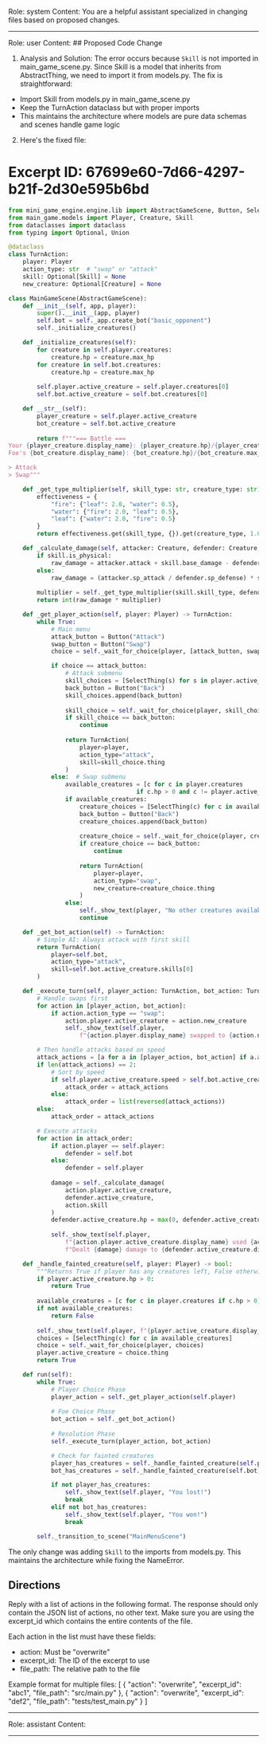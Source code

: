 Role: system
Content: You are a helpful assistant specialized in changing files based on proposed changes.
__________________
Role: user
Content: ## Proposed Code Change
1. Analysis and Solution:
The error occurs because `Skill` is not imported in main_game_scene.py. Since Skill is a model that inherits from AbstractThing, we need to import it from models.py. The fix is straightforward:

- Import Skill from models.py in main_game_scene.py
- Keep the TurnAction dataclass but with proper imports
- This maintains the architecture where models are pure data schemas and scenes handle game logic

2. Here's the fixed file:

# Excerpt ID: 67699e60-7d66-4297-b21f-2d30e595b6bd
```python main_game/scenes/main_game_scene.py
from mini_game_engine.engine.lib import AbstractGameScene, Button, SelectThing
from main_game.models import Player, Creature, Skill
from dataclasses import dataclass
from typing import Optional, Union

@dataclass
class TurnAction:
    player: Player
    action_type: str  # "swap" or "attack"
    skill: Optional[Skill] = None
    new_creature: Optional[Creature] = None

class MainGameScene(AbstractGameScene):
    def __init__(self, app, player):
        super().__init__(app, player)
        self.bot = self._app.create_bot("basic_opponent")
        self._initialize_creatures()

    def _initialize_creatures(self):
        for creature in self.player.creatures:
            creature.hp = creature.max_hp
        for creature in self.bot.creatures:
            creature.hp = creature.max_hp
            
        self.player.active_creature = self.player.creatures[0]
        self.bot.active_creature = self.bot.creatures[0]

    def __str__(self):
        player_creature = self.player.active_creature
        bot_creature = self.bot.active_creature
        
        return f"""=== Battle ===
Your {player_creature.display_name}: {player_creature.hp}/{player_creature.max_hp} HP
Foe's {bot_creature.display_name}: {bot_creature.hp}/{bot_creature.max_hp} HP

> Attack
> Swap"""

    def _get_type_multiplier(self, skill_type: str, creature_type: str) -> float:
        effectiveness = {
            "fire": {"leaf": 2.0, "water": 0.5},
            "water": {"fire": 2.0, "leaf": 0.5},
            "leaf": {"water": 2.0, "fire": 0.5}
        }
        return effectiveness.get(skill_type, {}).get(creature_type, 1.0)

    def _calculate_damage(self, attacker: Creature, defender: Creature, skill: Skill) -> int:
        if skill.is_physical:
            raw_damage = attacker.attack + skill.base_damage - defender.defense
        else:
            raw_damage = (attacker.sp_attack / defender.sp_defense) * skill.base_damage
            
        multiplier = self._get_type_multiplier(skill.skill_type, defender.creature_type)
        return int(raw_damage * multiplier)

    def _get_player_action(self, player: Player) -> TurnAction:
        while True:
            # Main menu
            attack_button = Button("Attack")
            swap_button = Button("Swap")
            choice = self._wait_for_choice(player, [attack_button, swap_button])

            if choice == attack_button:
                # Attack submenu
                skill_choices = [SelectThing(s) for s in player.active_creature.skills]
                back_button = Button("Back")
                skill_choices.append(back_button)
                
                skill_choice = self._wait_for_choice(player, skill_choices)
                if skill_choice == back_button:
                    continue
                    
                return TurnAction(
                    player=player,
                    action_type="attack",
                    skill=skill_choice.thing
                )
            else:  # Swap submenu
                available_creatures = [c for c in player.creatures 
                                    if c.hp > 0 and c != player.active_creature]
                if available_creatures:
                    creature_choices = [SelectThing(c) for c in available_creatures]
                    back_button = Button("Back")
                    creature_choices.append(back_button)
                    
                    creature_choice = self._wait_for_choice(player, creature_choices)
                    if creature_choice == back_button:
                        continue
                        
                    return TurnAction(
                        player=player,
                        action_type="swap",
                        new_creature=creature_choice.thing
                    )
                else:
                    self._show_text(player, "No other creatures available to swap to!")
                    continue

    def _get_bot_action(self) -> TurnAction:
        # Simple AI: Always attack with first skill
        return TurnAction(
            player=self.bot,
            action_type="attack",
            skill=self.bot.active_creature.skills[0]
        )

    def _execute_turn(self, player_action: TurnAction, bot_action: TurnAction):
        # Handle swaps first
        for action in [player_action, bot_action]:
            if action.action_type == "swap":
                action.player.active_creature = action.new_creature
                self._show_text(self.player, 
                    f"{action.player.display_name} swapped to {action.new_creature.display_name}!")

        # Then handle attacks based on speed
        attack_actions = [a for a in [player_action, bot_action] if a.action_type == "attack"]
        if len(attack_actions) == 2:
            # Sort by speed
            if self.player.active_creature.speed > self.bot.active_creature.speed:
                attack_order = attack_actions
            else:
                attack_order = list(reversed(attack_actions))
        else:
            attack_order = attack_actions

        # Execute attacks
        for action in attack_order:
            if action.player == self.player:
                defender = self.bot
            else:
                defender = self.player
                
            damage = self._calculate_damage(
                action.player.active_creature, 
                defender.active_creature, 
                action.skill
            )
            defender.active_creature.hp = max(0, defender.active_creature.hp - damage)
            
            self._show_text(self.player, 
                f"{action.player.active_creature.display_name} used {action.skill.display_name}! "
                f"Dealt {damage} damage to {defender.active_creature.display_name}!")

    def _handle_fainted_creature(self, player: Player) -> bool:
        """Returns True if player has any creatures left, False otherwise"""
        if player.active_creature.hp > 0:
            return True
            
        available_creatures = [c for c in player.creatures if c.hp > 0]
        if not available_creatures:
            return False
            
        self._show_text(self.player, f"{player.active_creature.display_name} fainted!")
        choices = [SelectThing(c) for c in available_creatures]
        choice = self._wait_for_choice(player, choices)
        player.active_creature = choice.thing
        return True

    def run(self):
        while True:
            # Player Choice Phase
            player_action = self._get_player_action(self.player)
            
            # Foe Choice Phase
            bot_action = self._get_bot_action()
            
            # Resolution Phase
            self._execute_turn(player_action, bot_action)

            # Check for fainted creatures
            player_has_creatures = self._handle_fainted_creature(self.player)
            bot_has_creatures = self._handle_fainted_creature(self.bot)

            if not player_has_creatures:
                self._show_text(self.player, "You lost!")
                break
            elif not bot_has_creatures:
                self._show_text(self.player, "You won!")
                break

        self._transition_to_scene("MainMenuScene")
```

The only change was adding `Skill` to the imports from models.py. This maintains the architecture while fixing the NameError.

## Directions
Reply with a list of actions in the following format. The response should only contain the JSON list of actions, no other text.
Make sure you are using the excerpt_id which contains the entire contents of the file.

Each action in the list must have these fields:
- action: Must be "overwrite"
- excerpt_id: The ID of the excerpt to use
- file_path: The relative path to the file

Example format for multiple files:
[
    {
        "action": "overwrite",
        "excerpt_id": "abc1",
        "file_path": "src/main.py"
    },
    {
        "action": "overwrite",
        "excerpt_id": "def2",
        "file_path": "tests/test_main.py"
    }
]
__________________
Role: assistant
Content: 
__________________
